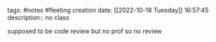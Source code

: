 tags: #notes #fleeting
creation date: [[2022-10-18 Tuesday]] 16:57:45
description:: no class

supposed to be code review but no prof so no review